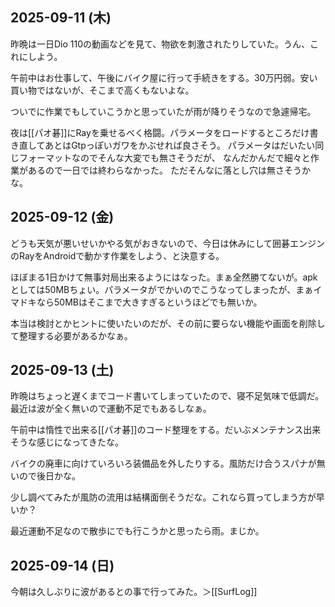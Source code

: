 ## 2025-09-11 (木)

昨晩は一日Dio 110の動画などを見て、物欲を刺激されたりしていた。うん、これにしよう。

午前中はお仕事して、午後にバイク屋に行って手続きをする。30万円弱。安い買い物ではないが、そこまで高くもないよな。

ついでに作業でもしていこうかと思っていたが雨が降りそうなので急遽帰宅。

夜は[[パオ碁]]にRayを乗せるべく格闘。パラメータをロードするところだけ書き直してあとはGtpっぽいガワをかぶせれば良さそう。
パラメータはだいたい同じフォーマットなのでそんな大変でも無さそうだが、
なんだかんだで細々と作業があるので一日では終わらなかった。
ただそんなに落とし穴は無さそうかな。

## 2025-09-12 (金)

どうも天気が悪いせいかやる気がおきないので、今日は休みにして囲碁エンジンのRayをAndroidで動かす作業をしよう、と決意する。

ほぼまる1日かけて無事対局出来るようにはなった。まぁ全然勝てないが。apkとしては50MBちょい。パラメータがでかいのでこうなってしまったが、まぁイマドキなら50MBはそこまで大きすぎるというほどでも無いか。

本当は検討とかヒントに使いたいのだが、その前に要らない機能や画面を削除して整理する必要があるかなぁ。

## 2025-09-13 (土)

昨晩はちょっと遅くまでコード書いてしまっていたので、寝不足気味で低調だ。
最近は波が全く無いので運動不足でもあるしなぁ。

午前中は惰性で出来る[[パオ碁]]のコード整理をする。だいぶメンテナンス出来そうな感じになってきたな。

バイクの廃車に向けていろいろ装備品を外したりする。風防だけ合うスパナが無いので後日かな。

少し調べてみたが風防の流用は結構面倒そうだな。これなら買ってしまう方が早いか？

最近運動不足なので散歩にでも行こうかと思ったら雨。まじか。

## 2025-09-14 (日)

今朝は久しぶりに波があるとの事で行ってみた。＞[[SurfLog]]